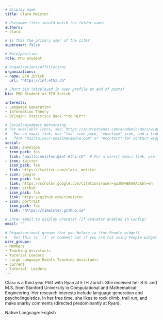 ```yaml
---
# Display name
title: Clara Meister

# Username (this should match the folder name)
authors:
- clara

# Is this the primary user of the site?
superuser: false

# Role/position
role: PhD Student

# Organizations/Affiliations
organizations:
- name: ETH Zürich
  url: "https://inf.ethz.ch"

# Short bio (displayed in user profile at end of posts)
bio: PhD Student at ETH Zurich

interests:
- Language Generation
- Information Theory
- Bringin' Statistics Back **to NLP**

# Social/Academic Networking
# For available icons, see: https://sourcethemes.com/academic/docs/widgets/#icons
#   For an email link, use "fas" icon pack, "envelope" icon, and a link in the
#   form "mailto:your-email@example.com" or "#contact" for contact widget.
social:
- icon: envelope
  icon_pack: fas
  link: "mailto:meistecl@inf.ethz.ch"  # For a direct email link, use "mailto:test@example.org".
- icon: twitter
  icon_pack: fab
  link: https://twitter.com/clara__meister
- icon: google
  icon_pack: fab
  link: https://scholar.google.com/citations?user=quJhNH8AAAAJ&hl=en
- icon: github
  icon_pack: fab
  link: https://github.com/cimeister
- icon: portrait
  icon_pack: fas
  link: "https://cimeister.github.io"

# Enter email to display Gravatar (if Gravatar enabled in Config)
email: ""
  
# Organizational groups that you belong to (for People widget)
#   Set this to `[]` or comment out if you are not using People widget.  
user_groups:
- Members
- Teaching Assistants
- Tutorial Leaders
- Large Language Models Teaching Assistants
- Current
- Tutorial  Leaders
---
```


Clara is a third year PhD with Ryan at ETH Zürich. She received her B.S. and M.S. from Stanford University in Computational and Mathematical Engineering. Her research interests include language generation and psycholinguistics. In her free time, she likes to rock climb, trail run, and make snarky comments (directed predominantly at Ryan).

Native Language: English

<!-- Animal Form: Grumpy Cat -->

<!-- <img  class="avatar-small" src="grumpy-cat.jpg" style="float: center" /> -->

